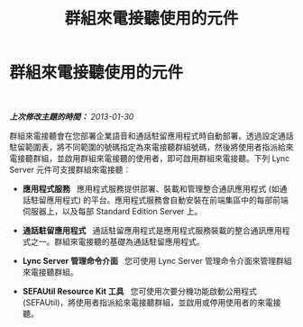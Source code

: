 ﻿---
title: 群組來電接聽使用的元件
TOCTitle: 群組來電接聽使用的元件
ms:assetid: 45db2f23-d486-4b20-a8cf-7b48a1f9fd3a
ms:mtpsurl: https://technet.microsoft.com/zh-tw/library/JJ945625(v=OCS.15)
ms:contentKeyID: 52056104
ms.date: 08/10/2015
mtps_version: v=OCS.15
ms.translationtype: HT
---

# 群組來電接聽使用的元件

 

_**上次修改主題的時間：** 2013-01-30_

群組來電接聽會在您部署企業語音和通話駐留應用程式時自動部署。透過設定通話駐留範圍表，將不同範圍的號碼指定為來電接聽群組號碼，然後將使用者指派給來電接聽群組，並啟用群組來電接聽的使用者，即可啟用群組來電接聽。下列 Lync Server 元件可支援群組來電接聽︰

  - **應用程式服務**   應用程式服務提供部署、裝載和管理整合通訊應用程式 (如通話駐留應用程式) 的平台。應用程式服務會自動安裝在前端集區中的每部前端伺服器上，以及每部 Standard Edition Server 上。

  - **通話駐留應用程式**   通話駐留應用程式是應用程式服務裝載的整合通訊應用程式之一。群組來電接聽的基礎為通話駐留應用程式。

  - **Lync Server 管理命令介面**   您可使用 Lync Server 管理命令介面來管理群組來電接聽群組。

  - **SEFAUtil Resource Kit 工具**   您可使用次要分機功能啟動公用程式 (SEFAUtil)，將使用者指派給來電接聽群組，並啟用或停用使用者的來電接聽。

